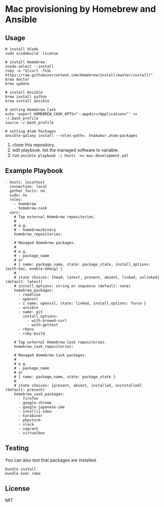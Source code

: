 Mac provisioning by Homebrew and Ansible
========================================


Usage
-----

```
# install XCode
sudo xcodebuild -license

# install Homebrew
xcode-select --install
ruby -e "$(curl -fsSL https://raw.githubusercontent.com/Homebrew/install/master/install)"
brew doctor
brew update

# install Ansible
brew install python
brew install ansible

# setting Homebrew Cask
echo 'export HOMEBREW_CASK_OPTS="--appdir=/Applications"' >> ~/.bash_profile
source ~/.bash_profile

# setting Atom Packages
ansible-galaxy install --roles-path=. hnakamur.atom-packages 
```

1. clone this repository.
1. edit playbook. list the managed software to variable.
1. run `ansible-playbook -i hosts -vv mac-development.yml`


Example Playbook
----------------

```
- hosts: localhost
  connection: local
  gather_facts: no
  sudo: no
  roles:
    - homebrew
    - homebrew-cask
  vars:
    # Tap external Homebrew repositories.
    #
    # e.g.
    # - homebrew/binary
    homebrew_repositories:

    # Managed Homebrew packages.
    #
    # e.g.
    # - package_name
    # or
    # { name: package_name, state: package_state, install_options: [with-baz, enable-debug] }
    #
    # state choices: [head, latest, present, absent, linked, unlinked] (default: latest)
    # install_options: string or sequence (default: none)
    homebrew_packages:
      - readline
      - openssl
      - { name: openssl, state: linked, install_options: force }
      - ansible
      - name: git
        install_options:
          - with-brewed-curl
          - with-gettext
      - rbenv
      - ruby-build

    # Tap external Homebrew Cask repositories.
    homebrew_cask_repositories:

    # Managed Homebrew Cask packages.
    #
    # e.g.
    # - package_name
    # or
    # { name: package_name, state: package_state }
    #
    # state choices: [present, absent, installed, uninstalled] (default: present)
    homebrew_cask_packages:
      - firefox
      - google-chrome
      - google-japanese-ime
      - intellij-idea
      - karabiner
      - phpstorm
      - slack
      - vagrant
      - virtualbox
```


Testing
-------

You can also test that packages are installed.

```
bundle install
bundle exec rake
```


License
-------

MIT
